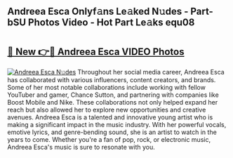 ## Andreea Esca Onlyf𝚊ns Le𝚊ked N𝚞des - Part-bSU Photos Video - Hot Part Le𝚊ks equ08

# <h2><a href="http://ab38151.deff.icu/?id=Andreea+Esca">🔗 New 👉🔴 Andreea Esca VIDEO Photos</a></h2>

[![Andreea Esca N𝚞des](https://i.imgur.com/rIISA9y.gif)](http://ab38151.deff.icu/?id=Andreea+Esca)
Throughout her social media career, Andreea Esca has collaborated with various influencers, content creators, and brands. Some of her most notable collaborations include working with fellow YouTuber and gamer, Chance Sutton, and partnering with companies like Boost Mobile and Nike. These collaborations not only helped expand her reach but also allowed her to explore new opportunities and creative avenues. Andreea Esca is a talented and innovative young artist who is making a significant impact in the music industry. With her powerful vocals, emotive lyrics, and genre-bending sound, she is an artist to watch in the years to come. Whether you're a fan of pop, rock, or electronic music, Andreea Esca's music is sure to resonate with you.
